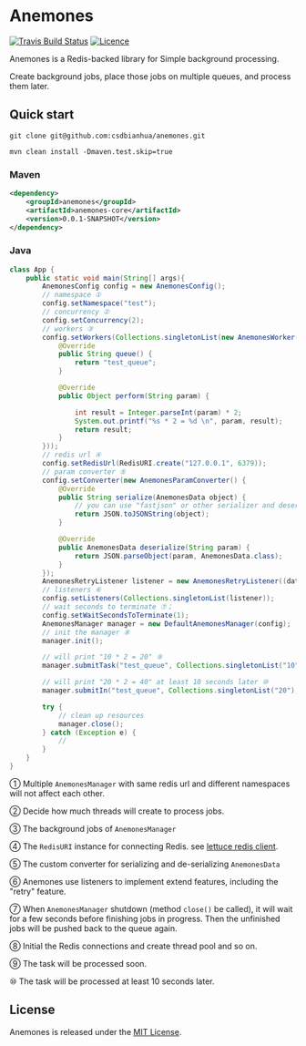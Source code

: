 Anemones 
==
[![Travis Build Status](https://travis-ci.org/csdbianhua/anemones.svg?branch=master)](https://travis-ci.org/csdbianhua/anemones)
[![Licence](https://img.shields.io/badge/license-MIT-green.svg)](https://github.com/csdbianhua/anemones/blob/master/LICENSE)

Anemones is a Redis-backed library for Simple background processing.

Create background jobs, place those jobs on multiple queues, and process them later.

## Quick start

`git clone git@github.com:csdbianhua/anemones.git`

`mvn clean install -Dmaven.test.skip=true`

### Maven

``` xml
<dependency>
    <groupId>anemones</groupId>
    <artifactId>anemones-core</artifactId>
    <version>0.0.1-SNAPSHOT</version>
</dependency>
```

### Java

```java
class App {
    public static void main(String[] args){
        AnemonesConfig config = new AnemonesConfig();
        // namespace ①
        config.setNamespace("test");
        // concurrency ②
        config.setConcurrency(2);
        // workers ③
        config.setWorkers(Collections.singletonList(new AnemonesWorker() {
            @Override
            public String queue() {
                return "test_queue";
            }

            @Override
            public Object perform(String param) {

                int result = Integer.parseInt(param) * 2;
                System.out.printf("%s * 2 = %d \n", param, result);
                return result;
            }
        }));
        // redis url ④
        config.setRedisUrl(RedisURI.create("127.0.0.1", 6379));
        // param converter ⑤
        config.setConverter(new AnemonesParamConverter() {
            @Override
            public String serialize(AnemonesData object) {
                // you can use "fastjson" or other serializer and deserializer
                return JSON.toJSONString(object);
            }

            @Override
            public AnemonesData deserialize(String param) {
                return JSON.parseObject(param, AnemonesData.class);
            }
        });
        AnemonesRetryListener listener = new AnemonesRetryListener((data, throwable) -> errConsumer = true);
        // listeners ⑥
        config.setListeners(Collections.singletonList(listener));
        // wait seconds to terminate ⑦；
        config.setWaitSecondsToTerminate(1);
        AnemonesManager manager = new DefaultAnemonesManager(config);
        // init the manager ⑧
        manager.init();

        // will print "10 * 2 = 20" ⑨
        manager.submitTask("test_queue", Collections.singletonList("10"));

        // will print "20 * 2 = 40" at least 10 seconds later ⑩
        manager.submitIn("test_queue", Collections.singletonList("20"), 10, TimeUnit.SECONDS);

        try {
            // clean up resources
            manager.close();
        } catch (Exception e) {
            //
        }
    }
}
```

① Multiple `AnemonesManager` with same redis url and different namespaces will not affect each other.

② Decide how much threads will create to process jobs.

③ The background jobs of `AnemonesManager`

④ The `RedisURI` instance for connecting Redis. see [lettuce redis client](https://github.com/lettuce-io/lettuce-core/wiki/Redis-URI-and-connection-details).

⑤ The custom converter for serializing and de-serializing `AnemonesData`

⑥ Anemones use listeners to implement extend features, including the "retry" feature.

⑦ When `AnemonesManager` shutdown (method `close()` be called), it will wait for a few seconds before finishing jobs in progress.
Then the unfinished jobs will be pushed back to the queue again.

⑧ Initial the Redis connections and create thread pool and so on.

⑨ The task will be processed soon.

⑩ The task will be processed at least 10 seconds later.

## License
Anemones is released under the [MIT License](https://github.com/csdbianhua/anemones/blob/master/LICENSE).
